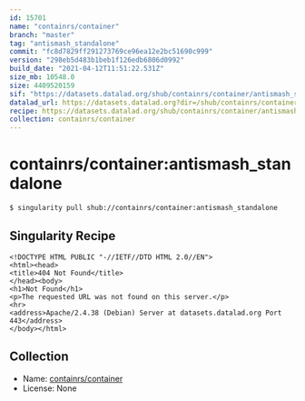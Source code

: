```yaml
---
id: 15701
name: "containrs/container"
branch: "master"
tag: "antismash_standalone"
commit: "fc8d7829ff291273769ce96ea12e2bc51690c999"
version: "298eb5d483b1beb1f126edb6806d0992"
build_date: "2021-04-12T11:51:22.531Z"
size_mb: 10548.0
size: 4409520159
sif: "https://datasets.datalad.org/shub/containrs/container/antismash_standalone/2021-04-12-fc8d7829-298eb5d4/298eb5d483b1beb1f126edb6806d0992.sif"
datalad_url: https://datasets.datalad.org?dir=/shub/containrs/container/antismash_standalone/2021-04-12-fc8d7829-298eb5d4/
recipe: https://datasets.datalad.org/shub/containrs/container/antismash_standalone/2021-04-12-fc8d7829-298eb5d4/Singularity
collection: containrs/container
---
```


# containrs/container:antismash_standalone

```bash
$ singularity pull shub://containrs/container:antismash_standalone
```

## Singularity Recipe

```singularity
<!DOCTYPE HTML PUBLIC "-//IETF//DTD HTML 2.0//EN">
<html><head>
<title>404 Not Found</title>
</head><body>
<h1>Not Found</h1>
<p>The requested URL was not found on this server.</p>
<hr>
<address>Apache/2.4.38 (Debian) Server at datasets.datalad.org Port 443</address>
</body></html>
```

## Collection

 - Name: [containrs/container](https://github.com/containrs/container)
 - License: None

